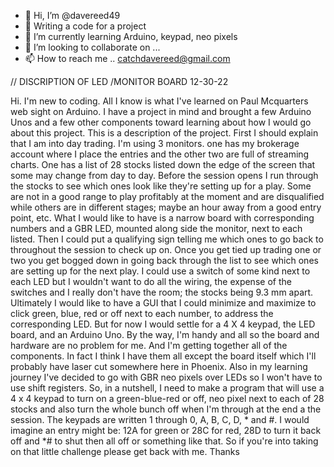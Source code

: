 - 👋 Hi, I’m @davereed49
- 👀 Writing a code for a project
- 🌱 I’m currently learning Arduino, keypad, neo pixels
- 💞️ I’m looking to collaborate on ...
- 📫 How to reach me .. catchdavereed@gmail.com

<!---
davereed49/davereed49 is a ✨ special ✨ repository because its `README.md` (this file) appears on your GitHub profile.
You can click the Preview link to take a look at your changes.
--->
//                           DISCRIPTION OF LED /MONITOR BOARD                           12-30-22

Hi. I'm new to coding. All I know is what I've learned on Paul Mcquarters web sight on Arduino. I have a project in mind and brought a few Arduino Unos and a few other components toward learning about how I would go about this project.
This is a description of the project. First I should explain that I am into day trading. I'm using 3 monitors. one has my brokerage account where I place the entries and the other two are full of streaming charts. One has a list of 28 stocks listed down the edge of the screen that some may change from day to day. Before the session opens I run through the stocks to see which ones look like they're setting up for a play. Some are not in a good range to play profitably at the moment and are disqualified while others are in different stages; maybe an hour away from a good entry point, etc. 
What I would like to have is a narrow board with corresponding numbers and a GBR LED, mounted along side the monitor, next to each listed. Then I could put a qualifying sign telling me which ones to go back to throughout the session to check up on. Once you get tied up trading one or two you get bogged down in going back through the list to see which ones are setting up for the next play.
I could use a switch of some kind next to each LED but I wouldn't want to do all the wiring, the expense of the switches and I really don't have the room; the stocks being 9.3 mm apart. 
Ultimately I would like to have a GUI that I could minimize and maximize to click green, blue, red or off next to each number, to address the corresponding LED.
But for now I would settle for a 4 X 4 keypad, the LED board, and an Arduino Uno. By the way, I'm handy and all so the board and hardware are no problem for me. And I'm getting together all of the components. In fact I think I have them all except the board itself which I'll probably have laser cut somewhere here in Phoenix. Also in my learning journey I've decided to go with GBR neo pixels over LEDs so I won't  have to use shift registers.
So, in a nutshell, I need to make a program that will use a 4 x 4 keypad to turn on a green-blue-red or off, neo pixel next to each of 28 stocks and also turn the whole bunch off when I'm through at the end a the session.
The keypads are written 1 through 0, A, B, C, D, * and #.   I would imagine an entry might be: 12A for green or 28C for red, 28D to turn it back off and *# to shut then all off or something like that.
So if you're into taking on that little challenge please get back with me.   Thanks

